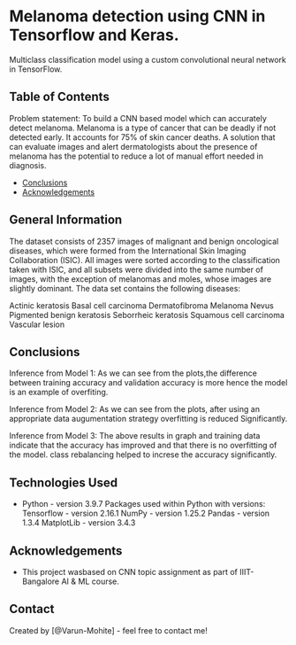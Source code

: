# Melanoma detection using CNN in Tensorflow and Keras.

Multiclass classification model using a custom convolutional neural network in TensorFlow. 


## Table of Contents

Problem statement: To build a CNN based model which can accurately detect melanoma. Melanoma is a type of cancer that can be deadly if not detected early. It accounts for 75% of skin cancer deaths. A solution that can evaluate images and alert dermatologists about the presence of melanoma has the potential to reduce a lot of manual effort needed in diagnosis.

* [Conclusions](#conclusions)
* [Acknowledgements](#acknowledgements)

<!-- You can include any other section that is pertinent to your problem -->

## General Information

The dataset consists of 2357 images of malignant and benign oncological diseases, which were formed from the International Skin Imaging Collaboration (ISIC). All images were sorted according to the classification taken with ISIC, and all subsets were divided into the same number of images, with the exception of melanomas and moles, whose images are slightly dominant.
The data set contains the following diseases:

Actinic keratosis Basal cell carcinoma Dermatofibroma Melanoma Nevus Pigmented benign keratosis Seborrheic keratosis Squamous cell carcinoma Vascular lesion


## Conclusions

Inference from Model 1: As we can see from the plots,the difference between training accuracy and validation accuracy is more hence the model is an example of overfiting. 

Inference from Model 2: As we can see from the plots, after using an appropriate data augumentation strategy overfitting is reduced Significantly.

Inference from Model 3: The above results in graph and training data indicate that the accuracy has improved and that there is no overfitting of the model. class rebalancing helped to increse the accuracy significantly.


## Technologies Used

* Python - version 3.9.7
    Packages used within Python with versions:
    Tensorflow - version 2.16.1
    NumPy - version 1.25.2
    Pandas - version 1.3.4
    MatplotLib - version 3.4.3


## Acknowledgements

- This project wasbased on CNN topic assignment as part of IIIT-Bangalore AI & ML course.


## Contact

Created by [@Varun-Mohite] - feel free to contact me!
